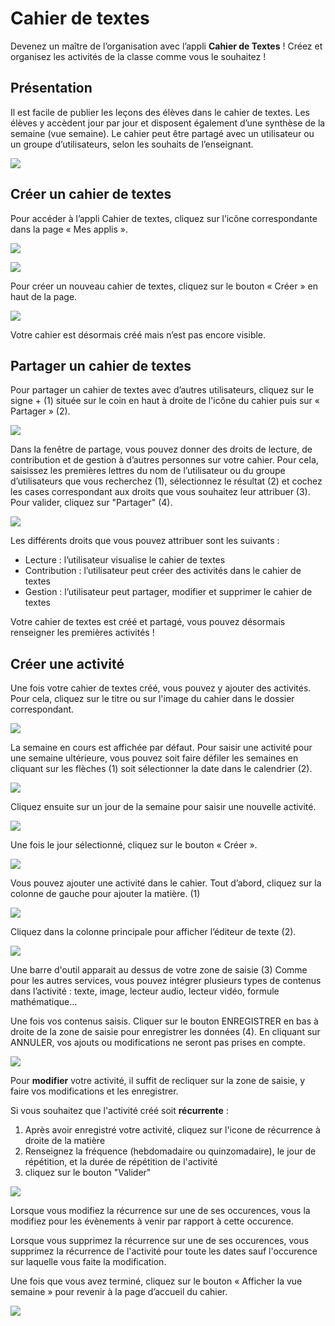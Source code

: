 # Cahier de textes

Devenez un maître de l’organisation avec l’appli **Cahier de Textes** ! Créez et organisez les activités de la classe comme vous le souhaitez !

## Présentation

Il est facile de publier les leçons des élèves dans le cahier de textes. Les élèves y accèdent jour par jour et disposent également d’une synthèse de la semaine \(vue semaine\). Le cahier peut être partagé avec un utilisateur ou un groupe d’utilisateurs, selon les souhaits de l’enseignant.

![](.gitbook/assets/vu-semaine_vierge%20%283%29.png)

## Créer un cahier de textes

Pour accéder à l’appli Cahier de textes, cliquez sur l’icône correspondante dans la page « Mes applis ».

![](.gitbook/assets/cahier-de-textes%20%283%29%20%284%29.png)

![](.gitbook/assets/cahier-de-texte-2%20%282%29%20%285%29.png)

Pour créer un nouveau cahier de textes, cliquez sur le bouton « Créer » en haut de la page.

![](.gitbook/assets/image%20%2831%29.png)

Votre cahier est désormais créé mais n’est pas encore visible.

## Partager un cahier de textes

Pour partager un cahier de textes avec d’autres utilisateurs, cliquez sur le signe + \(1\) située sur le coin en haut à droite de l'icône du cahier puis sur « Partager » \(2\).

![](.gitbook/assets/image%20%2821%29.png)

Dans la fenêtre de partage, vous pouvez donner des droits de lecture, de contribution et de gestion à d’autres personnes sur votre cahier. Pour cela, saisissez les premières lettres du nom de l’utilisateur ou du groupe d’utilisateurs que vous recherchez \(1\), sélectionnez le résultat \(2\) et cochez les cases correspondant aux droits que vous souhaitez leur attribuer \(3\). Pour valider, cliquez sur "Partager" \(4\).

![](.gitbook/assets/2018-08-23_10h17_05%20%282%29%20%284%29.png)

Les différents droits que vous pouvez attribuer sont les suivants :

* Lecture : l’utilisateur visualise le cahier de textes
* Contribution : l’utilisateur peut créer des activités dans le cahier de textes
* Gestion : l’utilisateur peut partager, modifier et supprimer le cahier de textes

Votre cahier de textes est créé et partagé, vous pouvez désormais renseigner les premières activités !

## Créer une activité

Une fois votre cahier de textes créé, vous pouvez y ajouter des activités. Pour cela, cliquez sur le titre ou sur l'image du cahier dans le dossier correspondant.

![](.gitbook/assets/image%20%2830%29.png)

La semaine en cours est affichée par défaut. Pour saisir une activité pour une semaine ultérieure, vous pouvez soit faire défiler les semaines en cliquant sur les flèches \(1\) soit sélectionner la date dans le calendrier \(2\).

![](.gitbook/assets/creeractivit_selectionsemaine%20%282%29%20%281%29.png)

Cliquez ensuite sur un jour de la semaine pour saisir une nouvelle activité.

![](.gitbook/assets/creeractivit_selectionjour-1-1%20%283%29.png)

Une fois le jour sélectionné, cliquez sur le bouton « Créer ».

![](.gitbook/assets/btn-creer.png)

Vous pouvez ajouter une activité dans le cahier. Tout d’abord, cliquez sur la colonne de gauche pour ajouter la matière. \(1\)

![](.gitbook/assets/matiere2.png)

Cliquez dans la colonne principale pour afficher l’éditeur de texte \(2\).

![](.gitbook/assets/editeur2cdt.png)

Une barre d'outil apparait au dessus de votre zone de saisie \(3\) Comme pour les autres services, vous pouvez intégrer plusieurs types de contenus dans l’activité : texte, image, lecteur audio, lecteur vidéo, formule mathématique… 

Une fois vos contenus saisis. Cliquer sur le bouton ENREGISTRER en bas à droite de la zone de saisie pour enregistrer les données \(4\). En cliquant sur ANNULER, vos ajouts ou modifications ne seront pas prises en compte. 

![](.gitbook/assets/enregistreractivit-cdt1d.png)

Pour **modifier** votre activité, il suffit de recliquer sur la zone de saisie, y faire vos modifications et les enregistrer. 

Si vous souhaitez que l'activité créé soit **récurrente** :

1. Après avoir enregistré votre activité, cliquez sur l'icone de récurrence à droite de la matière
2. Renseignez la fréquence \(hebdomadaire ou quinzomadaire\), le jour de répétition, et la durée de répétition de l'activité
3. cliquez sur le bouton "Valider"

![](.gitbook/assets/recurrence-cdt1d.png)

Lorsque vous modifiez la récurrence sur une de ses occurences, vous la modifiez pour les évènements à venir par rapport à cette occurence. 

Lorsque vous supprimez la récurrence sur une de ses occurences, vous supprimez la récurrence de l'activité pour toute les dates sauf l'occurence sur laquelle vous faite la modification. 

Une fois que vous avez terminé, cliquez sur le bouton « Afficher la vue semaine » pour revenir à la page d’accueil du cahier.

![](.gitbook/assets/creeractivit_retourvuesemaine100%20%282%29%20%283%29.png)

